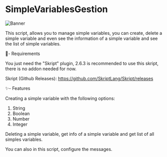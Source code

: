 # SimpleVariablesGestion

![Banner](https://user-images.githubusercontent.com/65398078/235501417-04ac5cb5-f20d-4a2a-b8c5-939cdb9403fc.png)

This script, allows you to manage simple variables, you can create, delete a simple variable and even see the information of a simple variable and see the list of simple variables.

📑- Requirements

You just need the "Skript" plugin, 2.6.3 is recommended to use this skript, there is no addon needed for now.

Skript (Github Releases): https://github.com/SkriptLang/Skript/releases

✨- Features

Creating a simple variable with the following options:
  1. String
  2. Boolean
  3. Number
  4. Integer

Deleting a simple variable, get info of a simple variable and get list of all simples variables.

You can also in this script, configure the messages.
